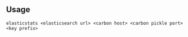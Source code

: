 Usage
-----
```
elasticstats <elasticsearch url> <carbon host> <carbon pickle port> <key prefix>
```
